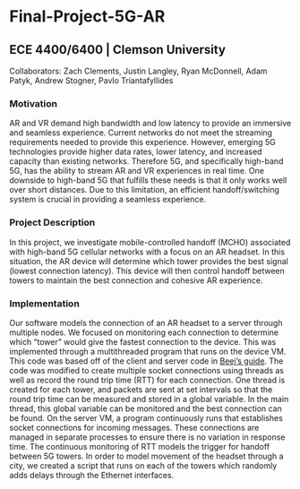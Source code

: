 # Final-Project-5G-AR
## ECE 4400/6400 | Clemson University
Collaborators: Zach Clements, Justin Langley, Ryan McDonnell, Adam Patyk, Andrew Stogner, Pavlo Triantafyllides

### Motivation
AR and VR demand high bandwidth and low latency to provide an immersive and seamless experience. Current networks do not meet the streaming requirements needed to provide this experience. However, emerging 5G technologies provide higher data rates, lower latency, and increased capacity than existing networks. Therefore 5G, and specifically high-band 5G, has the ability to stream AR and VR experiences in real time. One downside to high-band 5G that fulfills these needs is that it only works well over short distances. Due to this limitation, an efficient handoff/switching system is crucial in providing a seamless experience.

### Project Description
In this project, we investigate mobile-controlled handoff (MCHO) associated with high-band 5G cellular networks with a focus on an AR headset. In this situation, the AR device will determine which tower provides the best signal (lowest connection latency). This device will then control handoff between towers to maintain the best connection and cohesive AR experience.

### Implementation

Our software models the connection of an AR headset to a server through multiple nodes. We focused on monitoring each connection to determine which “tower” would give the fastest connection to the device. This was implemented through a multithreaded program that runs on the device VM. This code was based off of the client and server code in [Beej’s guide](https://beej.us/guide/bgnet/). The code was modified to create multiple socket connections using threads as well as record the round trip time (RTT) for each connection. One thread is created for each tower, and packets are sent at set intervals so that the round trip time can be measured and stored in a global variable. In the main thread, this global variable can be monitored and the best connection can be found. On the server VM, a program continuously runs that establishes socket connections for incoming messages. These connections are managed in separate processes to ensure there is no variation in response time. The continuous monitoring of RTT models the trigger for handoff between 5G towers. In order to model movement of the headset through a city, we created a script that runs on each of the towers which randomly adds delays through the Ethernet interfaces.
